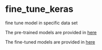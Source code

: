 # fine_tune_keras
fine tune model in specific data set

The pre-trained models are provided in [here](https://pan.baidu.com/s/1u9JSOksuf85HnA1Y9SONtA)

The fine-tuned models are provided in [here](https://pan.baidu.com/s/1Z3TxFUxB8_UWboheRISVKA)
